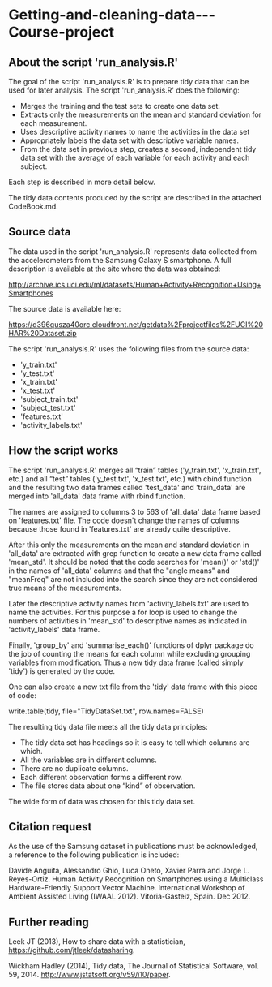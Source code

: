 # Getting-and-cleaning-data---Course-project

About the script 'run_analysis.R'
----------------

The goal of the script 'run_analysis.R' is to prepare tidy data that can be used for later analysis. The script 'run_analysis.R' does the following:
* Merges the training and the test sets to create one data set. 
* Extracts only the measurements on the mean and standard deviation for each measurement. 
* Uses descriptive activity names to name the activities in the data set 
* Appropriately labels the data set with descriptive variable names.  
* From the data set in previous step, creates a second, independent tidy data set with the average of each variable for each activity and each subject.

Each step is described in more detail below.


The tidy data contents produced by the script are described in the attached CodeBook.md.


Source data
-----------

The data used in the script 'run_analysis.R' represents data collected from the accelerometers from the Samsung Galaxy S smartphone. A full description is available at the site where the data was obtained: 

http://archive.ics.uci.edu/ml/datasets/Human+Activity+Recognition+Using+Smartphones 

The source data is available here: 

https://d396qusza40orc.cloudfront.net/getdata%2Fprojectfiles%2FUCI%20HAR%20Dataset.zip 


The script 'run_analysis.R' uses the following files from the source data:
* 'y_train.txt'
* 'y_test.txt'
* 'x_train.txt' 
* 'x_test.txt'
* 'subject_train.txt' 
* 'subject_test.txt'
* 'features.txt'
* 'activity_labels.txt'


How the script works
---------------------

The script 'run_analysis.R' merges all “train” tables ('y_train.txt', 'x_train.txt', etc.) and all “test” tables ('y_test.txt', 'x_test.txt', etc.) with cbind function and the resulting two data frames called 'test_data' and 'train_data' are merged into 'all_data' data frame with rbind function. 

The names are assigned to columns 3 to 563 of 'all_data' data frame based on 'features.txt' file. The code doesn't change the names of columns because those found in 'features.txt' are already quite descriptive.

After this only the measurements on the mean and standard deviation in 'all_data' are extracted with grep function to create a new data frame called 'mean_std'. It should be noted that the code searches for 'mean()' or 'std()' in the names of 'all_data' columns and that the "angle means" and "meanFreq" are not included into the search since they are not considered true means of the measurements.

Later the descriptive activity names from 'activity_labels.txt' are used to name the activities. For this purpose a for loop is used to change the numbers of activities in 'mean_std' to descriptive names as indicated in 'activity_labels' data frame.

Finally, 'group_by' and 'summarise_each()' functions of dplyr package do the job of counting the means for each column while excluding grouping variables from modification. Thus a new tidy data frame (called simply 'tidy') is generated by the code.

One can also create a new txt file from the 'tidy' data frame with this piece of code:

write.table(tidy, file="TidyDataSet.txt", row.names=FALSE)

The resulting tidy data file meets all the tidy data principles: 
* The tidy data set has headings so it is easy to tell which columns are which. 
* All the variables are in different columns.  
* There are no duplicate columns.
* Each different observation forms a different row.
* The file stores data about one “kind” of observation.

The wide form of data was chosen for this tidy data set.


Citation request
----------------

As the use of the Samsung dataset in publications must be acknowledged, a reference to the following publication is included:

Davide Anguita, Alessandro Ghio, Luca Oneto, Xavier Parra and Jorge L. Reyes-Ortiz. Human Activity Recognition on Smartphones using a Multiclass Hardware-Friendly Support Vector Machine. International Workshop of Ambient Assisted Living (IWAAL 2012). Vitoria-Gasteiz, Spain. Dec 2012.


Further reading
---------------

Leek JT (2013), How to share data with a statistician, https://github.com/jtleek/datasharing.

Wickham Hadley (2014), Tidy data, The Journal of Statistical Software, vol. 59, 2014. http://www.jstatsoft.org/v59/i10/paper.
